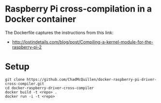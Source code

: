 # Raspberry Pi cross-compilation in a Docker container

The Dockerfile captures the instructions from this link:

* http://lostindetails.com/blog/post/Compiling-a-kernel-module-for-the-raspberry-pi-2

# Setup

````
git clone https://github.com/ChadMcQuillen/docker-raspberry-pi-driver-cross-compiler.git
cd docker-raspberry-driver-cross-compiler
docker build -t <repo> .
docker run -i -t <repo>
````

